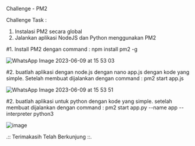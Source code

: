 Challenge - PM2

Challenge Task :
1. Instalasi PM2 secara global
2. Jalankan aplikasi NodeJS dan Python menggunakan PM2

#1. Install PM2 dengan command : npm install pm2 -g

![WhatsApp Image 2023-06-09 at 15 53 03](https://github.com/Drewsans/devops17-dumbways-Tesar-Nurrizky/assets/118201274/38bccede-c2c2-47a7-b8a3-93bcf32b3698)

#2. buatlah aplikasi dengan node.js dengan nano app.js dengan kode yang simple.
Setelah membuat dijalankan dengan command : pm2 start app.js

![WhatsApp Image 2023-06-09 at 15 53 51](https://github.com/Drewsans/devops17-dumbways-Tesar-Nurrizky/assets/118201274/39e32484-934d-4e45-aed2-fe3e08a251be)

#2. buatlah aplikasi untuk python dengan kode yang simple.
setelah membuat dijalankan dengan command : 
pm2 start app.py --name app -- interpreter python3

![image](https://github.com/Drewsans/devops17-dumbways-Tesar-Nurrizky/assets/118201274/b148bb24-178d-4d0a-bdf7-63e329d0d9d2)

.:: Terimakasih Telah Berkunjung ::.

